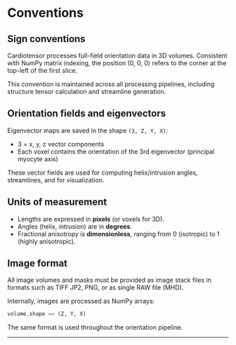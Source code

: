 # Conventions

## Sign conventions

Cardiotensor processes full-field orientation data in 3D volumes. Consistent with NumPy matrix indexing, the position (0, 0, 0) refers to the corner at the top-left of the first slice. 

This convention is maintained across all processing pipelines, including structure tensor calculation and streamline generation.

## Orientation fields and eigenvectors

Eigenvector maps are saved in the shape `(3, Z, Y, X)`:

- 3 = x, y, z vector components
- Each voxel contains the orientation of the 3rd eigenvector (principal myocyte axis)

These vector fields are used for computing helix/intrusion angles, streamlines, and for visualization.


## Units of measurement

- Lengths are expressed in **pixels** (or voxels for 3D).
- Angles (helix, intrusion) are in **degrees**.
- Fractional anisotropy is **dimensionless**, ranging from 0 (isotropic) to 1 (highly anisotropic).


## Image format

All image volumes and masks must be provided as image stack files in formats such as TIFF JP2, PNG, or as single RAW file (MHD).

Internally, images are processed as NumPy arrays:
```python
volume.shape == (Z, Y, X)
```

The same format is used throughout the orientation pipeline.


---
